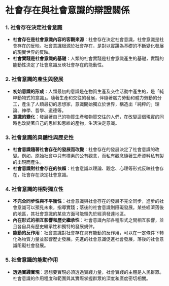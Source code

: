 # 社會存在與社會意識的辯證關係

### 1. 社會存在決定社會意識

- **社會存在是社會意識內容的客觀來源**：社會存在決定社會意識，社會意識是社會存在的反映。社會意識根源於社會存在，是對以實踐為基礎的不斷變化發展的現實世界的反映。
- **社會實踐是社會意識的基礎**：人類的社會實踐是社會意識產生的基礎，實踐的能動性決定了社會意識反映社會存在的能動性。

### 2. 社會意識的產生與發展

- **初始意識的形成**：人類最初的意識是在物質生產及交往活動中產生的，是「純粹動物式的意識」。隨著生產和交往的發展，伴隨著腦力勞動和體力勞動的分工，產生了人類最初的思想家，意識開始獨立於世界，構造出「純粹的」理論、神學、哲學、道德等。
- **意識的變化**：發展著自己的物質生產和物質交往的人們，在改變這個現實的同時也改變著自己的思維和思維的產物，生活決定意識。

### 3. 社會意識的具體性與歷史性

- **社會意識隨著社會存在的發展而改變**：社會存在的發展決定了社會意識的改變。例如，原始社會中只有樸素的公有觀念，而私有觀念隨著生產資料私有製的出現而產生。
- **社會意識對社會存在的依賴**：社會意識以理論、觀念、心理等形式反映社會存在，社會存在決定社會意識。

### 4. 社會意識的相對獨立性

- **不完全同步性與不平衡性**：社會意識與社會存在的發展不完全同步，進步的社會意識可以預見未來，指導實踐；落後的社會意識則阻礙發展。某些經濟落後的地區，其社會意識的某些方面可能領先於經濟發達地區。
- **內在形式的相互影響和歷史繼承性**：社會意識內部各種形式之間相互影響，並且各自具有歷史繼承性和獨特的發展規律。
- **能動的反作用**：社會意識對社會存在具有能動的反作用，可以在一定條件下轉化為物質力量並影響歷史發展。先進的社會意識促進社會發展，落後的社會意識阻礙社會發展。

### 5. 社會意識的能動作用

- **透過實踐實現**：思想要實現必須透過實踐力量，社會實踐的主體是人民群眾。社會意識的作用程度和範圍與其實際掌握群眾的深度和廣度密切相關。